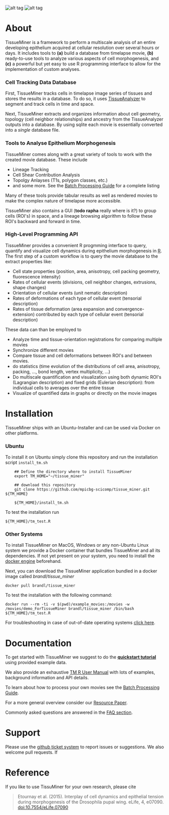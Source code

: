 

![alt tag](https://raw.githubusercontent.com/mpicbg-scicomp/tissue_miner/master/docs/readme_screenshots/stripes_0.jpg)
![alt tag](https://raw.githubusercontent.com/mpicbg-scicomp/tissue_miner/master/docs/readme_screenshots/veins_0.jpg)


About
=================

TissueMiner is a framework to perform a multiscale analysis of an entire developing epithelium acquired at cellular resolution over several hours or days. It  includes tools to **(a)** build a database from timelapse movie, **(b)** ready-to-use tools to analyze various aspects of cell morphogenesis, and **(c)** a powerful but yet easy to use R programming interface to allow for the implementation of custom analyses.

### Cell Tracking Data Database


First, TissueMiner tracks cells in timelapse image series of tissues and stores the results in a database. To do so, it uses [TissueAnalyzer](MovieProcessing.md#TissueAnalyzer) to segment and track cells in time and space.

Next, TissueMiner extracts and organizes information about cell geometry, topology (cell neighbor relationships) and ancestry from the TissueAnalyzer outputs into a database. By using sqlite each movie is essentially converted into a _single_ database file.


### Tools to Analyse Epithelium Morphogenesis

TissueMiner comes along with a great variety of tools to work with the created movie database. These include
* Lineage Tracking
* Cell Shear Contribution Analysis
* Topolgy Anlayses (T1s, polygon classes, etc.)
* and some more. See the [Batch Processing Guide](MovieProcessing.md#Tools) for a complete listing

Many of these tools provide tabular results as well as rendered movies to make the complex nature of timelapse more accessible.

TissueMiner also contains a GUI (**todo rapha** really where is it?) to group cells (ROI's) in space, and a lineage browsing algorithm to follow these ROI's backward and forward in time.


### High-Level Programming API

TissueMiner provides a convenient R progmming interface to query, quantify and visualize cell dynamics during epithelium morphogenesis in [R](https://www.r-project.org/). The first step of a custom workflow is to query the movie database to the extract properties like:

* Cell state properties (position, area, anisotropy, cell packing geometry, fluorescence intensity)
* Rates of cellular events (divisions, cell neighbor changes, extrusions, shape changes)
* Orientation of cellular events (unit nematic description)
* Rates of deformations of each type of cellular event (tensorial description)
* Rates of tissue deformation (area expansion and convergence-extension) contributed by each type of cellular event (tensorial description)

These data can than be employed to
* Analyze time and tissue-orientation registrations for comparing multiple movies
* Synchronize different movies
* Compare tissue and cell deformations between ROI's and between movies.
* do statistics (time evolution of the distributions of cell area, anisotropy, packing, ..., bond length, vertex multiplicity, ...)
* Do multiscale quantification and visualization using both dynamic ROI's (Lagrangian description) and fixed grids (Eulerian description): from individual cells to averages over the entire tissue
* Visualize of quantified data in graphs or directly on the movie images


Installation
================

TissueMiner ships with an Ubuntu-Installer and can be used via Docker on other platforms.

### Ubuntu

To install it on Ubuntu simply clone this repository and run the installation script `install_tm.sh`

```
    ## Define the directory where to install TissueMiner
    export TM_HOME="~/tissue_miner"

    ## download this repository
    git clone https://github.com/mpicbg-scicomp/tissue_miner.git ${TM_HOME}

    ${TM_HOME}/install_tm.sh
```

To test the installation run
```
${TM_HOME}/tm_test.R
```

### Other Systems

To install TissueMiner on MacOS, Windows or any non-Ubuntu Linux system we provide a Docker container that bundles TissueMiner and all its dependencies. If not yet present on your system, you need to install the [docker engine](https://docs.docker.com/)
beforehand.


Next, you can download the TissueMiner application bundled in a docker image called _brandl/tissue_miner_
```
docker pull brandl/tissue_miner
```

To test the installation with the following command:
```
docker run --rm -ti -v $(pwd)/example_movies:/movies -w /movies/demo_ForTissueMiner brandl/tissue_miner /bin/bash ${TM_HOME}/tm_test.R
```

For troubleshooting in case of out-of-date operating systems [click here](misc/docker_troubleshooting.md).



Documentation
================

To get started with TissueMiner we suggest to do the **[quickstart tutorial](https://mpicbg-scicomp.github.io/tissue_miner/quickstart/TM_Quickstart.html)** using provided example data.

We also provide an exhaustive [TM R User Manual](https://mpicbg-scicomp.github.io/tissue_miner/tm_tutorial/R-tutorial.html) with lots of examples, background information and API details.

To learn about how to process your own movies see the [Batch Processing Guide](MovieProcessing.md).

For a more general overview consider our [Resource Paper](/link/here/once/published).

Commonly asked questions are answered in the [FAQ section](faq.md).


Support
=========

Please use the [github ticket system](https://github.com/mpicbg-scicomp/tissue_miner/issues) to report issues or suggestions. We also welcome pull requests. If



Reference
==========

If you like to use TissuMiner for your own research, please cite

> Etournay et al. (2015). Interplay of cell dynamics and epithelial tension during morphogenesis of the Drosophila pupal wing. eLife, 4, e07090. [doi:10.7554/eLife.07090](http://elifesciences.org/content/early/2015/06/23/eLife.07090)


